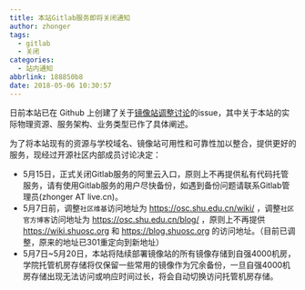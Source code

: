 ```yaml
---
title: 本站Gitlab服务即将关闭通知
author: zhonger
tags:
  - gitlab
  - 关闭
categories:
  - 站内通知
abbrlink: 188850b8
date: 2018-05-06 10:30:57
---
```


日前本站已在 Github 上创建了关于[镜像站调整讨论](https://github.com/shuopensourcecommunity/mirrors.shuosc.org/issues/23)的issue，其中关于本站的实际物理资源、服务架构、业务类型已作了具体阐述。

为了将本站现有的资源与学校域名、镜像站可用性和可靠性加以整合，提供更好的服务，现经过开源社区内部成员讨论决定：

- 5月15日，正式关闭Gitlab服务的阿里云入口，原则上不再提供私有代码托管服务，请有使用Gitlab服务的用户尽快备份，如遇到备份问题请联系Gitlab管理员(zhonger AT live.cn)。
- 5月7日前，调整`社区维基`访问地址为 https://osc.shu.edu.cn/wiki/ ，调整`社区官方博客`访问地址为 https://osc.shu.edu.cn/blog/ ，原则上不再提供 https://wiki.shuosc.org 和 https://blog.shuosc.org 的访问地址。（目前已调整，原来的地址已301重定向到新地址）
- 5月7日~5月20日，本站将陆续部署镜像站的所有镜像存储到自强4000机房，学院托管机房存储将仅保留一些常用的镜像作为冗余备份，一旦自强4000机房存储出现无法访问或响应时间过长，将会自动切换访问托管机房存储。